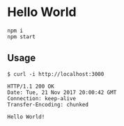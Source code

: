 # Hello World

```shell
npm i
npm start
```

## Usage

```shell
$ curl -i http://localhost:3000

HTTP/1.1 200 OK
Date: Tue, 21 Nov 2017 20:00:42 GMT
Connection: keep-alive
Transfer-Encoding: chunked

Hello World!
```